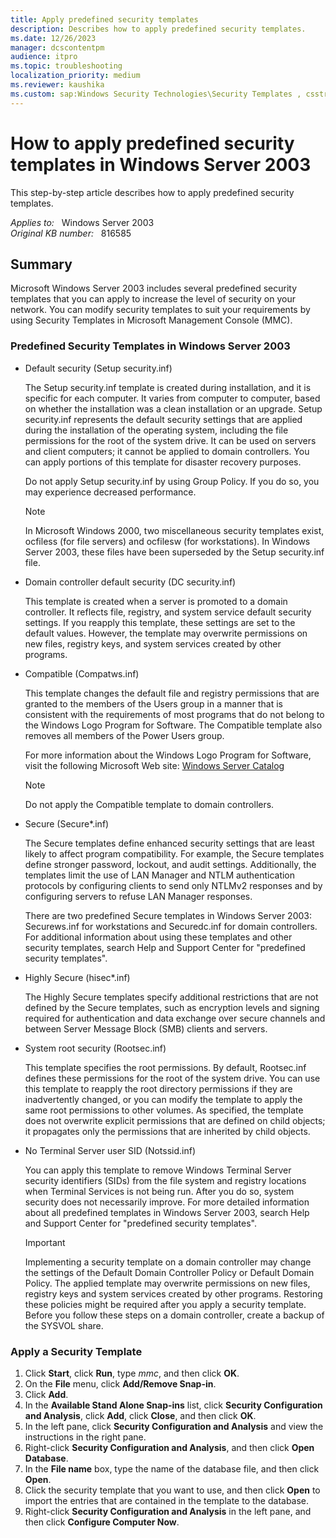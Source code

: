 ```yaml
---
title: Apply predefined security templates
description: Describes how to apply predefined security templates.
ms.date: 12/26/2023
manager: dcscontentpm
audience: itpro
ms.topic: troubleshooting
localization_priority: medium
ms.reviewer: kaushika
ms.custom: sap:Windows Security Technologies\Security Templates , csstroubleshoot
---
```

# How to apply predefined security templates in Windows Server 2003

This step-by-step article describes how to apply predefined security templates.

_Applies to:_ &nbsp; Windows Server 2003  
_Original KB number:_ &nbsp; 816585

## Summary

Microsoft Windows Server 2003 includes several predefined security templates that you can apply to increase the level of security on your network. You can modify security templates to suit your requirements by using Security Templates in Microsoft Management Console (MMC).

### Predefined Security Templates in Windows Server 2003

- Default security (Setup security.inf)

    The Setup security.inf template is created during installation, and it is specific for each computer. It varies from computer to computer, based on whether the installation was a clean installation or an upgrade. Setup security.inf represents the default security settings that are applied during the installation of the operating system, including the file permissions for the root of the system drive. It can be used on servers and client computers; it cannot be applied to domain controllers. You can apply portions of this template for disaster recovery purposes.

    Do not apply Setup security.inf by using Group Policy. If you do so, you may experience decreased performance.

    > [!NOTE]
    > In Microsoft Windows 2000, two miscellaneous security templates exist, ocfiless (for file servers) and ocfilesw (for workstations). In Windows Server 2003, these files have been superseded by the Setup security.inf file.

- Domain controller default security (DC security.inf)

    This template is created when a server is promoted to a domain controller. It reflects file, registry, and system service default security settings. If you reapply this template, these settings are set to the default values. However, the template may overwrite permissions on new files, registry keys, and system services created by other programs.

- Compatible (Compatws.inf)

    This template changes the default file and registry permissions that are granted to the members of the Users group in a manner that is consistent with the requirements of most programs that do not belong to the Windows Logo Program for Software. The Compatible template also removes all members of the Power Users group.

    For more information about the Windows Logo Program for Software, visit the following Microsoft Web site:
    [Windows Server Catalog](https://www.windowsservercatalog.com/content.aspx?ctf=logo.htm)
    > [!NOTE]
    > Do not apply the Compatible template to domain controllers.

- Secure (Secure*.inf)

    The Secure templates define enhanced security settings that are least likely to affect program compatibility. For example, the Secure templates define stronger password, lockout, and audit settings. Additionally, the templates limit the use of LAN Manager and NTLM authentication protocols by configuring clients to send only NTLMv2 responses and by configuring servers to refuse LAN Manager responses.

    There are two predefined Secure templates in Windows Server 2003: Securews.inf for workstations and Securedc.inf for domain controllers. For additional information about using these templates and other security templates, search Help and Support Center for "predefined security templates".

- Highly Secure (hisec*.inf)

    The Highly Secure templates specify additional restrictions that are not defined by the Secure templates, such as encryption levels and signing required for authentication and data exchange over secure channels and between Server Message Block (SMB) clients and servers.

- System root security (Rootsec.inf)

    This template specifies the root permissions. By default, Rootsec.inf defines these permissions for the root of the system drive. You can use this template to reapply the root directory permissions if they are inadvertently changed, or you can modify the template to apply the same root permissions to other volumes. As specified, the template does not overwrite explicit permissions that are defined on child objects; it propagates only the permissions that are inherited by child objects.
- No Terminal Server user SID (Notssid.inf)

    You can apply this template to remove Windows Terminal Server security identifiers (SIDs) from the file system and registry locations when Terminal Services is not being run. After you do so, system security does not necessarily improve.
    For more detailed information about all predefined templates in Windows Server 2003, search Help and Support Center for "predefined security templates".

    > [!IMPORTANT]
    > Implementing a security template on a domain controller may change the settings of the Default Domain Controller Policy or Default Domain Policy. The applied template may overwrite permissions on new files, registry keys and system services created by other programs. Restoring these policies might be required after you apply a security template. Before you follow these steps on a domain controller, create a backup of the SYSVOL share.

### Apply a Security Template

1. Click **Start**, click **Run**, type *mmc*, and then click **OK**.
2. On the **File** menu, click **Add/Remove Snap-in**.
3. Click **Add**.
4. In the **Available Stand Alone Snap-ins** list, click **Security Configuration and Analysis**, click
 **Add**, click **Close**, and then click
 **OK**.
5. In the left pane, click **Security Configuration and Analysis** and view the instructions in the right pane.
6. Right-click **Security Configuration and Analysis**, and then click **Open Database**.
7. In the
 **File name** box, type the name of the database file, and then click **Open**.
8. Click the security template that you want to use, and then click
 **Open** to import the entries that are contained in the template to the database.
9. Right-click **Security Configuration and Analysis** in the left pane, and then click **Configure Computer Now**.
